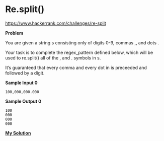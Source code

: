 # Re.split()

https://www.hackerrank.com/challenges/re-split

**Problem**

You are given a string s consisting only of digits 0-9, commas ,, and dots .

Your task is to complete the regex_pattern defined below, which will be used to re.split() all of the , and . symbols in s.

It’s guaranteed that every comma and every dot in  is preceeded and followed by a digit.

**Sample Input 0**

```
100,000,000.000
```

**Sample Output 0**

```
100
000
000
000
```

[**My Solution**](answer.py)
